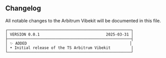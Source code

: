 ## Changelog

All notable changes to the Arbitrum Vibekit will be documented in this file.

```text
┌──────────────────────────────────────────────────────┐
│ VERSION 0.0.1                             2025-03-31 │
├──────────────────────────────────────────────────────┤
│ ✨ ADDED                                             │
│ • Initial release of the TS Arbitrum Vibekit         |
└──────────────────────────────────────────────────────┘
```

